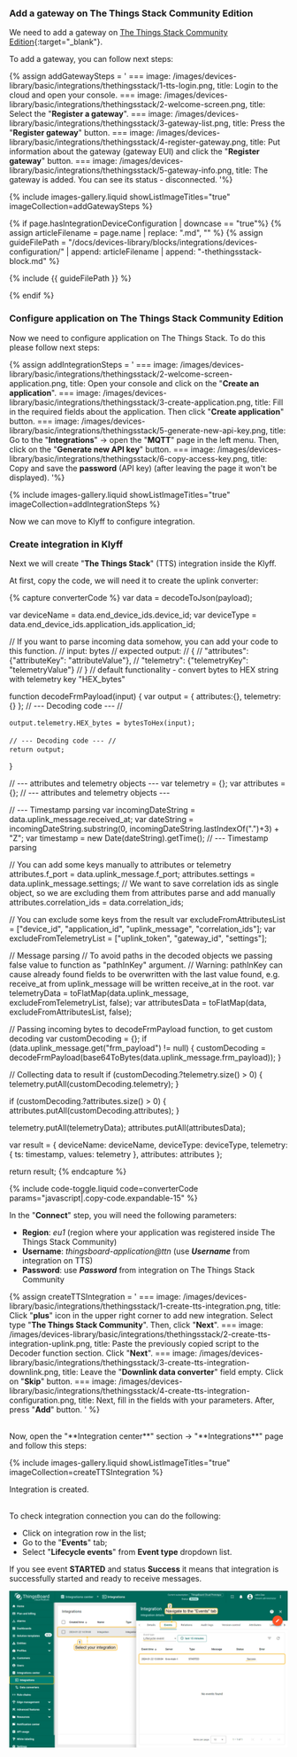 ### Add a gateway on The Things Stack Community Edition

We need to add a gateway on [The Things Stack Community Edition](https://console.cloud.thethings.network){:target="_blank"}.  

To add a gateway, you can follow next steps:  

{% assign addGatewaySteps = '
    ===
        image: /images/devices-library/basic/integrations/thethingsstack/1-tts-login.png,
        title: Login to the cloud and open your console.
    ===
        image: /images/devices-library/basic/integrations/thethingsstack/2-welcome-screen.png,
        title: Select the "**Register a gateway**".
    ===
        image: /images/devices-library/basic/integrations/thethingsstack/3-gateway-list.png,
        title: Press the "**Register gateway**" button.
    ===
        image: /images/devices-library/basic/integrations/thethingsstack/4-register-gateway.png,
        title: Put information about the gateway (gateway EUI) and click the "**Register gateway**" button.
    ===
        image: /images/devices-library/basic/integrations/thethingsstack/5-gateway-info.png,
        title: The gateway is added. You can see its status - disconnected.
'%}

{% include images-gallery.liquid showListImageTitles="true" imageCollection=addGatewaySteps %}


{% if page.hasIntegrationDeviceConfiguration | downcase == "true"%}
{% assign articleFilename = page.name |  replace: ".md", "" %}
{% assign guideFilePath = "/docs/devices-library/blocks/integrations/devices-configuration/" | append: articleFilename | append: "-thethingsstack-block.md" %}

{% include {{ guideFilePath }} %}

{% endif %}

### Configure application on The Things Stack Community Edition

Now we need to configure application on The Things Stack. To do this please follow next steps:  

{% assign addIntegrationSteps = '
    === 
        image: /images/devices-library/basic/integrations/thethingsstack/2-welcome-screen-application.png,
        title: Open your console and click on the "<b>Create an application</b>".
    === 
        image: /images/devices-library/basic/integrations/thethingsstack/3-create-application.png,
        title: Fill in the required fields about the application. Then click "**Create application**" button.
    ===
        image: /images/devices-library/basic/integrations/thethingsstack/5-generate-new-api-key.png,
        title: Go to the "<b>Integrations</b>" -> open the "<b>MQTT</b>" page in the left menu. Then, click on the "<b>Generate new API key</b>" button.
    ===
        image: /images/devices-library/basic/integrations/thethingsstack/6-copy-access-key.png,
        title: Copy and save the <b>password</b> (API key) (after leaving the page it won&#39;t be displayed).
'%}

{% include images-gallery.liquid showListImageTitles="true" imageCollection=addIntegrationSteps %}

Now we can move to Klyff to configure integration.  

### Create integration in Klyff

Next we will create "**The Things Stack**" (TTS) integration inside the Klyff.

At first, copy the code, we will need it to create the uplink converter:

{% capture converterCode %}
var data = decodeToJson(payload);

var deviceName = data.end_device_ids.device_id;
var deviceType = data.end_device_ids.application_ids.application_id;

// If you want to parse incoming data somehow, you can add your code to this function.
// input: bytes
// expected output:
//  {
//    "attributes": {"attributeKey": "attributeValue"},
//    "telemetry": {"telemetryKey": "telemetryValue"}
//  }
// default functionality - convert bytes to HEX string with telemetry key "HEX_bytes"

function decodeFrmPayload(input) {
    var output = { attributes:{}, telemetry: {} };
    // --- Decoding code --- //

    output.telemetry.HEX_bytes = bytesToHex(input);

    // --- Decoding code --- //
    return output;
}

// --- attributes and telemetry objects ---
var telemetry = {};
var attributes = {};
// --- attributes and telemetry objects ---

// --- Timestamp parsing
var incomingDateString = data.uplink_message.received_at;
var dateString = incomingDateString.substring(0, incomingDateString.lastIndexOf(".")+3) + "Z";
var timestamp = new Date(dateString).getTime();
// --- Timestamp parsing

// You can add some keys manually to attributes or telemetry
attributes.f_port = data.uplink_message.f_port;
attributes.settings = data.uplink_message.settings;
// We want to save correlation ids as single object, so we are excluding them from attributes parse and add manually
attributes.correlation_ids = data.correlation_ids;

// You can exclude some keys from the result
var excludeFromAttributesList = ["device_id", "application_id", "uplink_message", "correlation_ids"];
var excludeFromTelemetryList = ["uplink_token", "gateway_id", "settings"];

// Message parsing
// To avoid paths in the decoded objects we passing false value to function as "pathInKey" argument.
// Warning: pathInKey can cause already found fields to be overwritten with the last value found, e.g. receive_at from uplink_message will be written receive_at in the root.
var telemetryData = toFlatMap(data.uplink_message, excludeFromTelemetryList, false);
var attributesData = toFlatMap(data, excludeFromAttributesList, false);

// Passing incoming bytes to decodeFrmPayload function, to get custom decoding
var customDecoding = {};
if (data.uplink_message.get("frm_payload") != null) {
    customDecoding = decodeFrmPayload(base64ToBytes(data.uplink_message.frm_payload));
}

// Collecting data to result
if (customDecoding.?telemetry.size() > 0) {
    telemetry.putAll(customDecoding.telemetry);
}

if (customDecoding.?attributes.size() > 0) {
    attributes.putAll(customDecoding.attributes);
}

telemetry.putAll(telemetryData);
attributes.putAll(attributesData);

var result = {
    deviceName: deviceName,
    deviceType: deviceType,
    telemetry: {
        ts: timestamp,
        values: telemetry
    },
    attributes: attributes
};

return result;
{% endcapture %}

{% include code-toggle.liquid code=converterCode params="javascript|.copy-code.expandable-15" %}

In the "**Connect**" step, you will need the following parameters:

- **Region**: *eu1* (region where your application was registered inside The Things Stack Community)
- **Username**: *thingsboard-application@ttn* (use ***Username*** from integration on TTS)
- **Password**: use ***Password*** from integration on The Things Stack Community

{% assign createTTSIntegration = '
    ===
        image: /images/devices-library/basic/integrations/thethingsstack/1-create-tts-integration.png,
        title: Click "**plus**" icon in the upper right corner to add new integration. Select type "**The Things Stack Community**". Then, click "**Next**".
    ===
        image: /images/devices-library/basic/integrations/thethingsstack/2-create-tts-integration-uplink.png,
        title: Paste the previously copied script to the Decoder function section. Click "**Next**".
    ===
        image: /images/devices-library/basic/integrations/thethingsstack/3-create-tts-integration-downlink.png,
        title: Leave the "**Downlink data converter**" field empty. Click on "**Skip**" button.
    ===
        image: /images/devices-library/basic/integrations/thethingsstack/4-create-tts-integration-configuration.png,
        title: Next, fill in the fields with your parameters. After, press "**Add**" button.
'
%}

<br>
Now, open the "**Integration center**" section -> "**Integrations**" page and follow this steps:  

{% include images-gallery.liquid showListImageTitles="true" imageCollection=createTTSIntegration %} 

Integration is created.

<br>
To check integration connection you can do the following:

- Click on integration row in the list;
- Go to the "**Events**" tab;
- Select "**Lifecycle events**" from **Event type** dropdown list.

If you see event **STARTED** and status **Success** it means that integration is successfully started and ready to receive messages.

![Check integration connection](/images/devices-library/basic/integrations/check-integration-started.png)